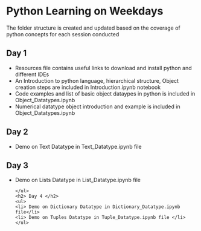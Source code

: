 # Python Learning on Weekdays

<html>
	<p> The folder structure is created and updated based on the coverage of python concepts for each session conducted</p>
	<h2> Day 1 </h2>
	<ul>
		<li> Resources file contains useful links to download and install python and different IDEs</li>
		<li> An Introduction to python language, hierarchical structure, Object creation steps are included in Introduction.ipynb notebook</li>
		<li> Code examples and list of basic object dataypes in python is included in   Object_Datatypes.ipynb</li>
		<li> Numerical datatype object introduction and example is included in Object_Datatypes.ipynb</li>
	</ul>
	<h2> Day 2 </h2>
	<ul>
	<li> Demo on Text Datatype in Text_Datatype.ipynb file </li>
	</ul>
	<h2> Day 3 </h2>
	<ul>
	<li> Demo on Lists Datatype in List_Datatype.ipynb file</li> 
	
	</ul>
	<h2> Day 4 </h2>
	<ul>
	<li> Demo on Dictionary Datatype in Dictionary_Datatype.ipynb file</li>
	<li> Demo on Tuples Datatype in Tuple_Datatype.ipynb file </li>
	</ul>
</html>

